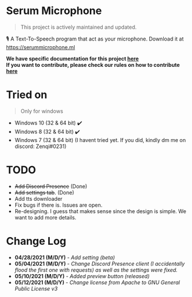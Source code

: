 # Serum Microphone
> This project is actively maintained and updated.


🎙 A Text-To-Speech program that act as your microphone. Download it at https://serummicrophone.ml

**We have specific documentation for this project [here](https://github.com/serumstudio/microphone/tree/main/docs)**<br>
**If you want to contribute, please check our rules on how to contribute [here](https://github.com/serumstudio/microphone/blob/main/CONTRIBUTING.md)**


# Tried on
> Only for windows
- Windows 10 (32 & 64 bit) :heavy_check_mark:
- Windows 8 (32 & 64 bit) :heavy_check_mark:
- Windows 7 (32 & 64 bit) (I havent tried yet. If you did, kindly dm me on discord: Zenqi#0231)

# TODO
- ~~Add Discord Presence~~ (Done)
- ~~Add settings tab~~. (Done)
- Add tts downloader
- Fix bugs if there is. Issues are open.
- Re-designing. I guess that makes sense since the design is simple. We want to add more details.

# Change Log
- **04/28/2021 (M/D/Y)** - *Add setting (beta)*
- **05/04/2021 (M/D/Y)** - *Change Discord Presence client (I accidentally flood the first one with requests) as well as the settings were fixed.*
- **05/10/2021 (M/D/Y)** - *Added preview button (released)*
- **05/12/2021 (M/D/Y)** - *Change license from Apache to GNU General Public License v3*

